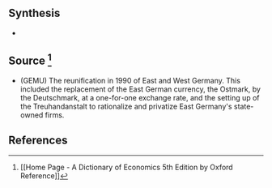 ## Synthesis
- 
## Source [^1]
- (GEMU) The reunification in 1990 of East and West Germany. This included the replacement of the East German currency, the Ostmark, by the Deutschmark, at a one-for-one exchange rate, and the setting up of the Treuhandanstalt to rationalize and privatize East Germany's state-owned firms.
## References

[^1]: [[Home Page - A Dictionary of Economics 5th Edition by Oxford Reference]]